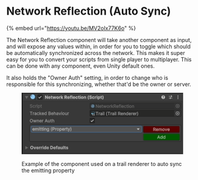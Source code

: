 # Network Reflection (Auto Sync)

{% embed url="https://youtu.be/MV2oIx77K6o" %}

The Network Reflection component will take another component as input, and will expose any values within, in order for you to toggle which should be automatically synchronized across the network. This makes it super easy for you to convert your scripts from single player to multiplayer. This can be done with any component, even Unity default ones.

It also holds the "Owner Auth" setting, in order to change who is responsible for this synchronizing, whether that'd be the owner or server.

<figure><img src="../../.gitbook/assets/image (2).png" alt=""><figcaption><p>Example of the component used on a trail renderer to auto sync the emitting property</p></figcaption></figure>
